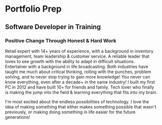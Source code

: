 # Portfolio Prep

## Software Developer in Training

### Positive Change Through Honest & Hard Work

Retail expert with 14+ years of experience, with a background in inventory management, team leadership & customer service. A reliable leader that loves to see growth with the ability to adapt in difficult situations. Entertainer with a background in life broadcasting. Both industries have taught me much about critical thinking, rolling with the punches, problem solving, and to never stop trying to gain more knowledge! You never can know everything, even after a decade+ in the same industry! I built my first PC in 2012 and have built 10+ for friends and family. Tech lover who finally is making the jump into the field & learning everything that fits into my brain.

I'm most excited about the endless possibilities of technology. I love the idea of making something that either makes something possible that wasn't previously, or making doing something in life easier for the future generations!
